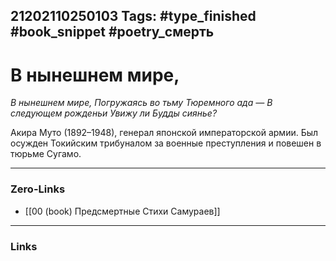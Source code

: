 21202110250103
Tags: #type_finished #book_snippet #poetry_смерть
---
# В нынешнем мире,

*В нынешнем мире,
Погружаясь во тьму
Тюремного ада —
В следующем рожденьи
Увижу ли Будды сиянье?*

Акира Муто (1892–1948), генерал японской императорской армии. Был осужден Токийским трибуналом за военные преступления и повешен в тюрьме Сугамо. 

---
### Zero-Links
- [[00 (book) Предсмертные Стихи Самураев]]
---
### Links
